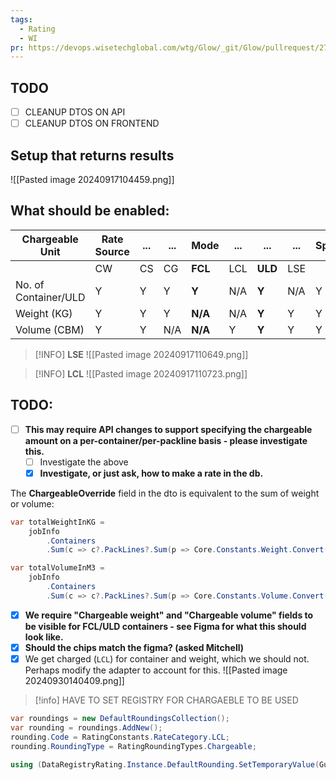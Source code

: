 ```yaml
---
tags:
  - Rating
  - WI
pr: https://devops.wisetechglobal.com/wtg/Glow/_git/Glow/pullrequest/271830
---
```

## TODO
- [ ] CLEANUP DTOS ON API
- [ ] CLEANUP DTOS ON FRONTEND

## Setup that returns results
![[Pasted image 20240917104459.png]]
## What should be enabled:

| Chargeable Unit      | Rate Source | ... | ... | Mode    | ... | ...     | ... | Spot |
| -------------------- | ----------- | --- | --- | ------- | --- | ------- | --- | ---- |
|                      | CW          | CS  | CG  | **FCL** | LCL | **ULD** | LSE |      |
| No. of Container/ULD | Y           | Y   | Y   | **Y**   | N/A | **Y**   | N/A | Y    |
| Weight (KG)          | Y           | Y   | Y   | **N/A** | N/A | **Y**   | Y   | Y    |
| Volume (CBM)         | Y           | Y   | N/A | **N/A** | Y   | **Y**   | Y   | Y    |
> [!INFO] **LSE**
> ![[Pasted image 20240917110649.png]]

> [!INFO] **LCL**
> ![[Pasted image 20240917110723.png]]

## TODO:
- [ ] **This may require API changes to support specifying the chargeable amount on a per-container/per-packline basis - please investigate this.**
	- [ ] Investigate the above
	- [x] **Investigate, or just ask, how to make a rate in the db.**

The **ChargeableOverride** field in the dto is equivalent to the sum of weight or volume:
```csharp
var totalWeightInKG = 
	jobInfo
		.Containers
		.Sum(c => c?.PackLines?.Sum(p => Core.Constants.Weight.Convert(p?.Weight ?? 0, p?.WeightUnit ?? Core.Constants.Weight.Kilograms, Core.Constants.Weight.Kilograms)));

var totalVolumeInM3 = 
	jobInfo
		.Containers
		.Sum(c => c?.PackLines?.Sum(p => Core.Constants.Volume.Convert(p?.Volume ?? 0, p?.VolumeUnit ?? Core.Constants.Volume.CubicMetres, Core.Constants.Volume.CubicMetres)));
```

- [x] **We require "Chargeable weight" and "Chargeable volume" fields to be visible for FCL/ULD containers - see Figma for what this should look like.**
- [x] **Should the chips match the figma? (asked Mitchell)**
- [x] We get charged (`LCL`) for container and weight, which we should not. Perhaps modify the adapter to account for this.
![[Pasted image 20240930140409.png]]

> [!info] HAVE TO SET REGISTRY FOR CHARGAEBLE TO BE USED
```csharp
var roundings = new DefaultRoundingsCollection();
var rounding = roundings.AddNew();
rounding.Code = RatingConstants.RateCategory.LCL;
rounding.RoundingType = RatingRoundingTypes.Chargeable;

using (DataRegistryRating.Instance.DefaultRounding.SetTemporaryValue(Guid.Empty, Guid.Empty, Guid.Empty, roundings))
```